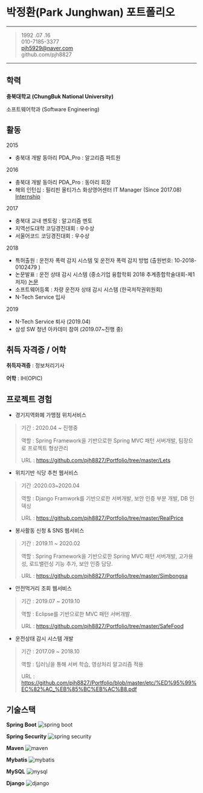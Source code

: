 # 박정환(Park Junghwan) 포트폴리오

-------------------     ----------------------------
> 1992 .07 .16                    
> 010-7185-3377                  
> pjh5929@naver.com     
> github.com/pjh8827 

-------------------     ----------------------------

학력
---------

**충북대학교  (ChungBuk National University)** 

소프트웨어학과 (Software Engineering)



활동
---------

2015 

* 충북대 개발 동아리 PDA_Pro : 알고리즘 파트원

2016

* 충북대 개발 동아리 PDA_Pro : 동아리 회장
* 해외 인턴십 : 필리핀 올티가스 화상영어센터 IT Manager (Since 2017.08)
[Internship](https://github.com/pjh8827/Portfolio/blob/master/etc/Internship.png?raw=true)

2017

* 충북대 교내 멘토링 : 알고리즘 멘토
* 지역선도대학 코딩경진대회 : 우수상
* 서울어코드 코딩경진대회 : 우수상

2018

* 특허출원 : 운전자 폭력 감지 시스템 및 운전자 폭력 감지 방법 (출원번호:  10-2018-0102479 )
* 논문발표 : 운전 상태 감시 시스템 (중소기업 융합학회 2018 추계종합학술대회-제1저자)
[논문](https://github.com/pjh8827/Portfolio/blob/master/etc/%ED%95%99%EC%82%AC_%EB%85%BC%EB%AC%B8.pdf)
* 소프트웨어등록 :  차량 운전자 상태 감시 시스템 (한국저작권위원회) 
* N-Tech Service 입사

2019
* N-Tech Service 퇴사 (2019.04)
* 삼성 SW 청년 아카데미 참여 (2019.07~진행 중)


취득 자격증 / 어학
----------

**취득자격증** : 정보처리기사

**어학** : IH(OPIC) 


프로젝트 경험
--------------------
- 경기지역화폐 가맹점 위치서비스 
> 기간 : 2020.04 ~ 진행중
>
> 역할 : Spring Framework을 기반으로한 Spring MVC 패턴 서버개발, 팀장으로 프로젝트 형상관리
>
> URL : https://github.com/pjh8827/Portfolio/tree/master/Lets

- 위치기반 식당 추천 웹서비스
> 기간 :2020.03~2020.04
>
> 역할 : Django Framwork를 기반으로한 서버개발, 보안 인증 부분 개발, DB 인덱싱  
>
> URL : https://github.com/pjh8827/Portfolio/tree/master/RealPrice

- 봉사활동 신청 & SNS 웹서비스
> 기간 : 2019.11 ~ 2020.02
>
> 역할 : Spring Framework을 기반으로한 Spring MVC 패턴 서버개발, 고가용성, 로드밸런싱 기능 추가, 보안 인증 담당.
>
> URL : https://github.com/pjh8827/Portfolio/tree/master/Simbongsa

- 안전먹거리 조회 웹서비스
> 기간 : 2019.07 ~ 2019.10
>
> 역할 : Eclipse를 기반으로한 MVC 패턴 서버개발. 
>
> URL : https://github.com/pjh8827/Portfolio/tree/master/SafeFood

- 운전상태 감시 시스템 개발 
> 기간 : 2017.09 ~ 2018.10
>
> 역할 : 딥러닝을 통해 서버 학습, 영상처리 알고리즘 적용
>
> URL : https://github.com/pjh8827/Portfolio/blob/master/etc/%ED%95%99%EC%82%AC_%EB%85%BC%EB%AC%B8.pdf


기술스택 
--------------------

**Spring Boot** ![spring boot](https://img.shields.io/badge/spring_boot-2.2.4-Green?logo=spring )

**Spring Security** ![spring security](https://img.shields.io/badge/spring_security-2.2.4-Green?logo=spring )

**Maven** ![maven](https://img.shields.io/badge/maven-4.0.0-red?logo=apache )

**Mybatis** ![mybatis](https://img.shields.io/badge/mabatis-2.1.1-black ) 

**MySQL** ![mysql](https://img.shields.io/badge/mysql-8.0.19-blue?logo=mysql)

**Django** ![django](https://img.shields.io/badge/django-2.2.7-yellow?logo=django)




